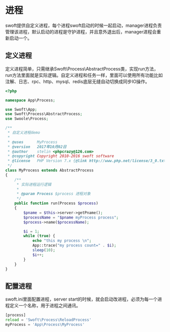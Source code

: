 # 进程

swoft提供自定义进程，每个进程swoft启动的时候一起启动，manager进程负责管理该进程，默认启动的进程是守护进程，并且意外退出后，manager进程会重新启动一个。

## 定义进程

定义进程简单，只需继承Swoft\Process\AbstractProcess类，实现run方法，run方法里面就是实际逻辑。自定义进程和任务一样，里面可以使用所有功能比如注解、日志、rpc、http、mysql、redis底层无缝自动切换成同步IO操作。

```php
<?php

namespace App\Process;

use Swoft\App;
use Swoft\Process\AbstractProcess;
use Swoole\Process;

/**
 * 自定义进程demo
 *
 * @uses      MyProcess
 * @version   2017年10月02日
 * @author    stelin <phpcrazy@126.com>
 * @copyright Copyright 2010-2016 swoft software
 * @license   PHP Version 7.x {@link http://www.php.net/license/3_0.txt}
 */
class MyProcess extends AbstractProcess
{
    /**
     * 实际进程运行逻辑
     *
     * @param Process $process 进程对象
     */
    public function run(Process $process)
    {
        $pname = $this->server->getPname();
        $processName = "$pname myProcess process";
        $process->name($processName);

        $i = 1;
        while (true) {
            echo "this my process \n";
            App::trace("my process count=" . $i);
            sleep(10);
            $i++;
        }
    }
}
```

 

## 配置进程

swoft.ini里面配置进程，server start的时候，就会启动改进程，必须为每一个进程定义一个名称，用于进程之间通讯。

```py
[process]
reload = 'Swoft\Process\ReloadProcess'
myProcess = 'App\Process\MyProcess'
```



